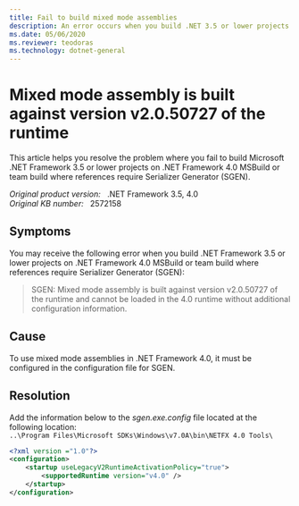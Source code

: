 ```yaml
---
title: Fail to build mixed mode assemblies
description: An error occurs when you build .NET 3.5 or lower projects on .NET 4.0 MSBuild. This article provides a resolution.
ms.date: 05/06/2020
ms.reviewer: teodoras
ms.technology: dotnet-general
---
```

# Mixed mode assembly is built against version v2.0.50727 of the runtime

This article helps you resolve the problem where you fail to build Microsoft .NET Framework 3.5 or lower projects on .NET Framework 4.0 MSBuild or team build where references require Serializer Generator (SGEN).

_Original product version:_ &nbsp; .NET Framework 3.5, 4.0  
_Original KB number:_ &nbsp; 2572158

## Symptoms

You may receive the following error when you build .NET Framework 3.5 or lower projects on .NET Framework 4.0 MSBuild or team build where references require Serializer Generator (SGEN):

> SGEN: Mixed mode assembly is built against version v2.0.50727 of the runtime and cannot be loaded in the 4.0 runtime without additional configuration information.

## Cause

To use mixed mode assemblies in .NET Framework 4.0, it must be configured in the configuration file for SGEN.

## Resolution

Add the information below to the *sgen.exe.config* file located at the following location:  
`..\Program Files\Microsoft SDKs\Windows\v7.0A\bin\NETFX 4.0 Tools\`

```xml
<?xml version ="1.0"?>
<configuration>
    <startup useLegacyV2RuntimeActivationPolicy="true">
        <supportedRuntime version="v4.0" />
    </startup>
</configuration>
```
